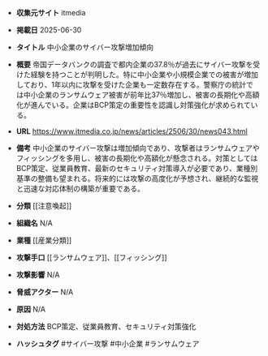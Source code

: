 - **収集元サイト**
itmedia

- **掲載日**
2025-06-30

- **タイトル**
中小企業のサイバー攻撃増加傾向

- **概要**
帝国データバンクの調査で都内企業の37.8％が過去にサイバー攻撃を受けた経験を持つことが判明した。特に中小企業や小規模企業での被害が増加しており、1年以内に攻撃を受けた企業も一定数存在する。警察庁の統計では中小企業のランサムウェア被害が前年比37％増加し、被害の長期化や高額化が進んでいる。企業はBCP策定の重要性を認識し対策強化が求められている。

- **URL**
https://www.itmedia.co.jp/news/articles/2506/30/news043.html

- **備考**
中小企業のサイバー攻撃は増加傾向であり、攻撃者はランサムウェアやフィッシングを多用し、被害の長期化や高額化が懸念される。対策としてはBCP策定、従業員教育、最新のセキュリティ対策導入が必要であり、業種別基準の整備も望まれる。将来的には攻撃の高度化が予想され、継続的な監視と迅速な対応体制の構築が重要である。

- **分類**
[[注意喚起]]

- **組織名**
N/A

- **業種**
[[産業分類]]

- **攻撃手口**
[[ランサムウェア]]、[[フィッシング]]

- **攻撃影響**
N/A

- **脅威アクター**
N/A

- **原因**
N/A

- **対処方法**
BCP策定、従業員教育、セキュリティ対策強化

- **ハッシュタグ**
#サイバー攻撃 #中小企業 #ランサムウェア
